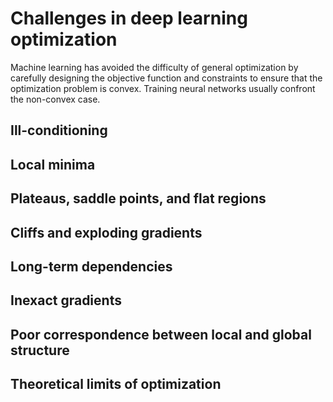 # Challenges in deep learning optimization

Machine learning has avoided the difficulty of general optimization by carefully designing the objective function and constraints to ensure that the optimization problem is convex. Training neural networks usually confront the non-convex case.

## Ill-conditioning

## Local minima

## Plateaus, saddle points, and flat regions

## Cliffs and exploding gradients

## Long-term dependencies

## Inexact gradients

## Poor correspondence between local and global structure

## Theoretical limits of optimization